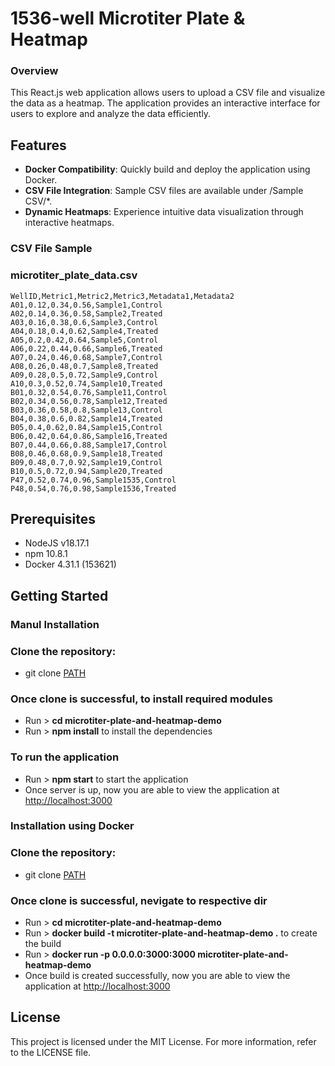 # 1536-well Microtiter Plate & Heatmap

### Overview
This React.js web application allows users to upload a CSV file and visualize the data as a heatmap. The application provides an interactive interface for users to explore and analyze the data efficiently.

## Features

- **Docker Compatibility**: Quickly build and deploy the application using Docker.
- **CSV File Integration**: Sample CSV files are available under /Sample CSV/*.
- **Dynamic Heatmaps**: Experience intuitive data visualization through interactive heatmaps.

### CSV File Sample 

### microtiter_plate_data.csv
```text
WellID,Metric1,Metric2,Metric3,Metadata1,Metadata2
A01,0.12,0.34,0.56,Sample1,Control
A02,0.14,0.36,0.58,Sample2,Treated
A03,0.16,0.38,0.6,Sample3,Control
A04,0.18,0.4,0.62,Sample4,Treated
A05,0.2,0.42,0.64,Sample5,Control
A06,0.22,0.44,0.66,Sample6,Treated
A07,0.24,0.46,0.68,Sample7,Control
A08,0.26,0.48,0.7,Sample8,Treated
A09,0.28,0.5,0.72,Sample9,Control
A10,0.3,0.52,0.74,Sample10,Treated
B01,0.32,0.54,0.76,Sample11,Control
B02,0.34,0.56,0.78,Sample12,Treated
B03,0.36,0.58,0.8,Sample13,Control
B04,0.38,0.6,0.82,Sample14,Treated
B05,0.4,0.62,0.84,Sample15,Control
B06,0.42,0.64,0.86,Sample16,Treated
B07,0.44,0.66,0.88,Sample17,Control
B08,0.46,0.68,0.9,Sample18,Treated
B09,0.48,0.7,0.92,Sample19,Control
B10,0.5,0.72,0.94,Sample20,Treated
P47,0.52,0.74,0.96,Sample1535,Control
P48,0.54,0.76,0.98,Sample1536,Treated
```

## Prerequisites

- NodeJS v18.17.1
- npm 10.8.1
- Docker 4.31.1 (153621)

## Getting Started

### Manul Installation

### Clone the repository:

- git clone [PATH](https://github.com/tarunkrs/microtiter-plate-and-heatmap-demo.git)

### Once clone is successful, to install required modules

- Run > **cd microtiter-plate-and-heatmap-demo**
- Run > **npm install** to install the dependencies

### To run the application

- Run > **npm start** to start the application
- Once server is up, now you are able to view the application at [http://localhost:3000](http://localhost:3000)

### Installation using Docker

### Clone the repository:

- git clone [PATH](https://github.com/tarunkrs/microtiter-plate-and-heatmap-demo.git)

### Once clone is successful, nevigate to respective dir

- Run > **cd microtiter-plate-and-heatmap-demo**
- Run > **docker build -t microtiter-plate-and-heatmap-demo .** to create the build
- Run > **docker run -p 0.0.0.0:3000:3000 microtiter-plate-and-heatmap-demo**
- Once build is created successfully, now you are able to view the application at [http://localhost:3000](http://localhost:3000)

## License

This project is licensed under the MIT License. For more information, refer to the LICENSE file.
